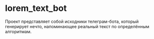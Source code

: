 # lorem_text_bot

Проект представляет собой исходники телеграм-бота, который генерирует нечто,
напоминающее реальный текст по определённым алгоритмам.

